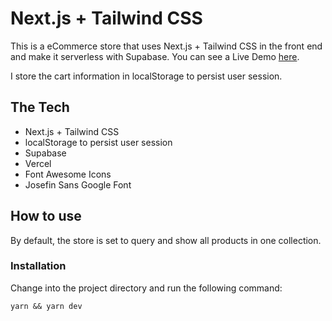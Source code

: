 # Next.js + Tailwind CSS

This is a eCommerce store that uses Next.js + Tailwind CSS in the front end
and make it serverless with Supabase. You can see a Live Demo [here](https://next-shop-coral.vercel.app/ "Shop Pi store").

I store the cart information in localStorage to persist user session.

## The Tech

- Next.js + Tailwind CSS
- localStorage to persist user session
- Supabase
- Vercel
- Font Awesome Icons
- Josefin Sans Google Font

## How to use

By default, the store is set to query and show all products in one collection.

### Installation

Change into the project directory and run the following command:

```
yarn && yarn dev
```
